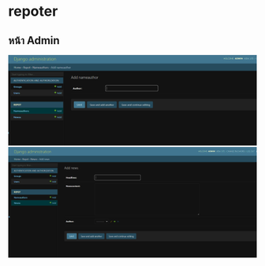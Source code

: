 # repoter
## หน้า Admin
![image](https://github.com/Porpathom/reporter/blob/main/immage/Screenshot%202023-08-14%20232117.png)
![image](https://github.com/Porpathom/reporter/blob/main/immage/Screenshot%202023-08-14%20232137.png)
